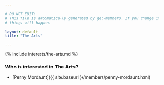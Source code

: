 ```yaml
---

# DO NOT EDIT!
# This file is automatically generated by get-members. If you change it, bad
# things will happen.

layout: default
title: "The Arts"

---
```


{% include interests/the-arts.md %}

### Who is interested in The Arts?


* [Penny Mordaunt]({{ site.baseurl }}/members/penny-mordaunt.html)
